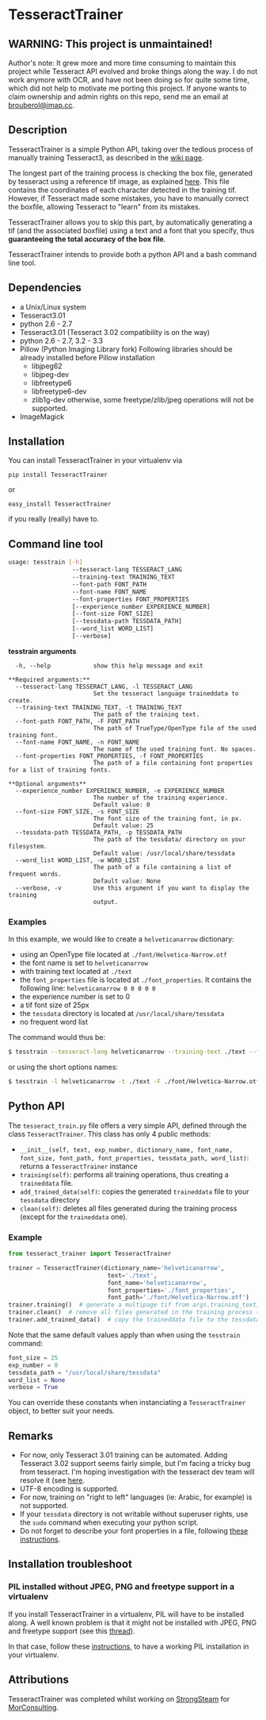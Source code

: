 # TesseractTrainer

## WARNING: This project is unmaintained!
Author's note: It grew more and more time consuming to maintain this project while Tesseract API evolved and broke things along the way.
I do not work anymore with OCR, and have not been doing so for quite some time, which did not help to motivate me porting this project.
If anyone wants to claim ownership and admin rights on this repo, send me an email at brouberol@imap.cc.

## Description

TesseractTrainer is a simple Python API, taking over the tedious process of manually
training Tesseract3, as described in the [wiki page](https://code.google.com/p/tesseract-ocr/wiki/TrainingTesseract3).

The longest part of the training process is checking the box file, generated by tesseract using a reference tif image,
as explained [here](https://code.google.com/p/tesseract-ocr/wiki/TrainingTesseract3#Make_Box_Files).
This file contains the coordinates of each character detected in the training tif. However, if Tesseract made
some mistakes, you have to manually correct the boxfile, allowing Tesseract to "learn" from its mistakes.

TesseractTrainer allows you to skip this part, by automatically generating a tif (and the associated boxfile) using a
text and a font that you specify, thus **guaranteeing the total accuracy of the box file**.

TesseractTrainer intends to provide both a python API and a bash command line tool.

## Dependencies

* a Unix/Linux system
* Tesseract3.01
* python 2.6 - 2.7
* Tesseract3.01 (Tesseract 3.02 compatibility is on the way)
* python 2.6 - 2.7, 3.2 - 3.3
* Pillow (Python Imaging Library fork)
  Following libraries should be already installed before Pillow installation
    * libjpeg62
    * libjpeg-dev
    * libfreetype6
    * libfreetype6-dev
    * zlib1g-dev
  otherwise, some freetype/zlib/jpeg operations will not be supported.
* ImageMagick

## Installation

You can install TesseractTrainer in your virtualenv via

```
pip install TesseractTrainer
```

or

```
easy_install TesseractTrainer
```

if you really (really) have to.


## Command line tool
```bash
usage: tesstrain [-h]
                  --tesseract-lang TESSERACT_LANG
                  --training-text TRAINING_TEXT
                  --font-path FONT_PATH
                  --font-name FONT_NAME
                  --font-properties FONT_PROPERTIES
                  [--experience_number EXPERIENCE_NUMBER]
                  [--font-size FONT_SIZE]
                  [--tessdata-path TESSDATA_PATH]
                  [--word_list WORD_LIST]
                  [--verbose]
```

**tesstrain arguments**

	  -h, --help            show this help message and exit

	**Required arguments:**
	  --tesseract-lang TESSERACT_LANG, -l TESSERACT_LANG
	                        Set the tesseract language traineddata to create.
	  --training-text TRAINING_TEXT, -t TRAINING_TEXT
	                        The path of the training text.
	  --font-path FONT_PATH, -F FONT_PATH
	                        The path of TrueType/OpenType file of the used training font.
	  --font-name FONT_NAME, -n FONT_NAME
	                        The name of the used training font. No spaces.
      --font-properties FONT_PROPERTIES, -f FONT_PROPERTIES
                            The path of a file containing font properties for a list of training fonts.

	**Optional arguments**
	  --experience_number EXPERIENCE_NUMBER, -e EXPERIENCE_NUMBER
	                        The number of the training experience.
	                        Default value: 0
	  --font-size FONT_SIZE, -s FONT_SIZE
	                        The font size of the training font, in px.
	                        Default value: 25
	  --tessdata-path TESSDATA_PATH, -p TESSDATA_PATH
	                        The path of the tessdata/ directory on your filesystem.
	                        Default value: /usr/local/share/tessdata
	  --word_list WORD_LIST, -w WORD_LIST
	                        The path of a file containing a list of frequent words.
	                        Default value: None
	  --verbose, -v         Use this argument if you want to display the training
                            output.


### Examples

In this example, we would like to create a `helveticanarrow` dictionary:

* using an OpenType file located at `./font/Helvetica-Narrow.otf`
* the font name is set to `helveticanarrow`
* with training text located at `./text`
* the `font_properties` file is located at `./font_properties`. It contains the following line: `helveticanarrow 0 0 0 0 0`
* the experience number is set to 0
* a tif font size of 25px
* the `tessdata` directory is located at `/usr/local/share/tessdata`
* no frequent word list

The command would thus be:

```bash
$ tesstrain --tesseract-lang helveticanarrow --training-text ./text --font-path font/Helvetica-Narrow.otf --font-name helveticanarrow  --font-properties ./font_properties --verbose
```
or using the short options names:

```bash
$ tesstrain -l helveticanarrow -t ./text -F ./font/Helvetica-Narrow.otf -n helveticanarrow -f ./font_properties -v
```

## Python API

The `tesseract_train.py` file offers a very simple API, defined through the class `TesseractTrainer`.
This class has only 4 public methods:

* `__init__(self, text, exp_number, dictionary_name, font_name, font_size, font_path, font_properties, tessdata_path, word_list)`: returns a `TesseractTrainer` instance
* `training(self)`: performs all training operations, thus creating a `traineddata` file.
* `add_trained_data(self)`: copies the generated `traineddata` file to your `tessdata` directory
* `clean(self)`: deletes all files generated during the training process (except for the `traineddata` one).

### Example

```python
from tesseract_trainer import TesseractTrainer

trainer = TesseractTrainer(dictionary_name='helveticanarrow',
                            text='./text',
                            font_name='helveticanarrow',
                            font_properties='./font_properties',
                            font_path='./font/Helvetica-Narrow.otf')
trainer.training()  # generate a multipage tif from args.training_text, train on it and generate a traineddata file
trainer.clean()  # remove all files generated in the training process (except the traineddata file)
trainer.add_trained_data()  # copy the traineddata file to the tessdata/ directory
```

Note that the same default values apply than when using the `tesstrain` command:

```python
font_size = 25
exp_number = 0
tessdata_path = "/usr/local/share/tessdata"
word_list = None
verbose = True
```

You can override these constants when instanciating a `TesseractTrainer` object, to better suit your needs.

## Remarks
* For now, only Tesseract 3.01 training can be automated. Adding Tesseract 3.02 support seems fairly simple, but I'm facing a tricky bug from tesseract. I'm hoping investigation with the tesseract dev team will resolve it (see [here](https://code.google.com/p/tesseract-ocr/issues/detail?can=2&start=0&num=100&q=&colspec=ID%20Type%20Status%20Priority%20Milestone%20Owner%20Summary&groupby=&sort=&id=698).
* UTF-8 encoding is supported.
* For now, training on "right to left" languages (ie: Arabic, for example) is not supported.
* If your `tessdata` directory is not writable without superuser rights, use the `sudo` command when executing your python script.
* Do not forget to describe your font properties in a file, following [these instructions](https://code.google.com/p/tesseract-ocr/wiki/TrainingTesseract3#font_properties_%28new_in_3.01%29).

## Installation troubleshoot
### PIL installed without JPEG, PNG and freetype support in a virtualenv
If you install TesseractTrainer in a virtualenv, PIL will have to be installed along.
A well known problem is that it might not be installed with JPEG, PNG and freetype support (see this [thread](http://ubuntuforums.org/showthread.php?t=1751455)).

In that case, follow these [instructions](http://ubuntuforums.org/showthread.php?t=1751455), to have a working PIL installation in
your virtualenv.


## Attributions
TesseractTrainer was completed whilst working on [StrongSteam](http://strongsteam.com) for [MorConsulting](http://morconsulting.com/).
